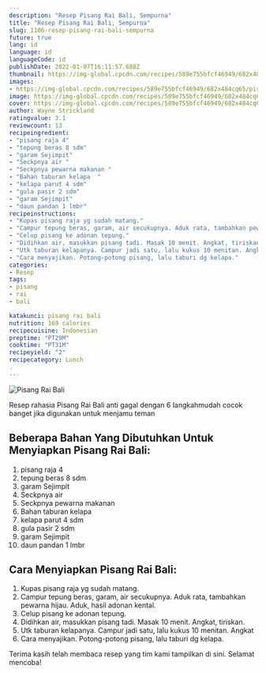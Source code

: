 ```yaml
---
description: "Resep Pisang Rai Bali, Sempurna"
title: "Resep Pisang Rai Bali, Sempurna"
slug: 1106-resep-pisang-rai-bali-sempurna
future: true
lang: id
language: id
languageCode: id
publishDate: 2022-01-07T16:11:57.688Z 
thumbnail: https://img-global.cpcdn.com/recipes/589e755bfcf46949/682x484cq65/pisang-rai-bali-foto-resep-utama.png
images:
- https://img-global.cpcdn.com/recipes/589e755bfcf46949/682x484cq65/pisang-rai-bali-foto-resep-utama.png
image: https://img-global.cpcdn.com/recipes/589e755bfcf46949/682x484cq65/pisang-rai-bali-foto-resep-utama.png
cover: https://img-global.cpcdn.com/recipes/589e755bfcf46949/682x484cq65/pisang-rai-bali-foto-resep-utama.png
author: Wayne Strickland
ratingvalue: 3.1
reviewcount: 13
recipeingredient:
- "pisang raja 4"
- "tepung beras 8 sdm"
- "garam Sejimpit"
- "Seckpnya air "
- "Seckpnya pewarna makanan "
- "Bahan taburan kelapa  "
- "kelapa parut 4 sdm"
- "gula pasir 2 sdm"
- "garam Sejimpit"
- "daun pandan 1 lmbr"
recipeinstructions:
- "Kupas pisang raja yg sudah matang."
- "Campur tepung beras, garam, air secukupnya. Aduk rata, tambahkan pewarna hijau. Aduk, hasil adonan kental."
- "Celup pisang ke adonan tepung."
- "Didihkan air, masukkan pisang tadi. Masak 10 menit. Angkat, tiriskan."
- "Utk taburan kelapanya. Campur jadi satu, lalu kukus 10 menitan. Angkat"
- "Cara menyajikan. Potong-potong pisang, lalu taburi dg kelapa."
categories:
- Resep
tags:
- pisang
- rai
- bali

katakunci: pisang rai bali 
nutrition: 169 calories
recipecuisine: Indonesian
preptime: "PT29M"
cooktime: "PT31M"
recipeyield: "2"
recipecategory: Lunch
. 
---
```



![Pisang Rai Bali](https://img-global.cpcdn.com/recipes/589e755bfcf46949/682x484cq65/pisang-rai-bali-foto-resep-utama.png)

Resep rahasia Pisang Rai Bali  anti gagal dengan 6 langkahmudah cocok banget jika digunakan untuk menjamu teman

<!--inarticleads1-->

## Beberapa Bahan Yang Dibutuhkan Untuk Menyiapkan Pisang Rai Bali:

1. pisang raja 4
1. tepung beras 8 sdm
1. garam Sejimpit
1. Seckpnya air 
1. Seckpnya pewarna makanan 
1. Bahan taburan kelapa  
1. kelapa parut 4 sdm
1. gula pasir 2 sdm
1. garam Sejimpit
1. daun pandan 1 lmbr



<!--inarticleads2-->

## Cara Menyiapkan Pisang Rai Bali:

1. Kupas pisang raja yg sudah matang.
1. Campur tepung beras, garam, air secukupnya. Aduk rata, tambahkan pewarna hijau. Aduk, hasil adonan kental.
1. Celup pisang ke adonan tepung.
1. Didihkan air, masukkan pisang tadi. Masak 10 menit. Angkat, tiriskan.
1. Utk taburan kelapanya. Campur jadi satu, lalu kukus 10 menitan. Angkat
1. Cara menyajikan. Potong-potong pisang, lalu taburi dg kelapa.




Terima kasih telah membaca resep yang tim kami tampilkan di sini. Selamat mencoba!
